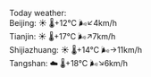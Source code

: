 Today weather:  
Beijing: ☀️   🌡️+12°C 🌬️↙4km/h  
Tianjin: ☀️   🌡️+17°C 🌬️↗7km/h  
Shijiazhuang: ☀️   🌡️+14°C 🌬️→11km/h  
Tangshan: ☁️   🌡️+18°C 🌬️↘6km/h  
